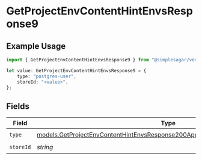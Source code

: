 # GetProjectEnvContentHintEnvsResponse9

## Example Usage

```typescript
import { GetProjectEnvContentHintEnvsResponse9 } from "@simplesagar/vercel/models/getprojectenvop.js";

let value: GetProjectEnvContentHintEnvsResponse9 = {
    type: "postgres-user",
    storeId: "<value>",
};
```

## Fields

| Field                                                                                                                                                                    | Type                                                                                                                                                                     | Required                                                                                                                                                                 | Description                                                                                                                                                              |
| ------------------------------------------------------------------------------------------------------------------------------------------------------------------------ | ------------------------------------------------------------------------------------------------------------------------------------------------------------------------ | ------------------------------------------------------------------------------------------------------------------------------------------------------------------------ | ------------------------------------------------------------------------------------------------------------------------------------------------------------------------ |
| `type`                                                                                                                                                                   | [models.GetProjectEnvContentHintEnvsResponse200ApplicationJSONResponseBody39Type](../models/getprojectenvcontenthintenvsresponse200applicationjsonresponsebody39type.md) | :heavy_check_mark:                                                                                                                                                       | N/A                                                                                                                                                                      |
| `storeId`                                                                                                                                                                | *string*                                                                                                                                                                 | :heavy_check_mark:                                                                                                                                                       | N/A                                                                                                                                                                      |